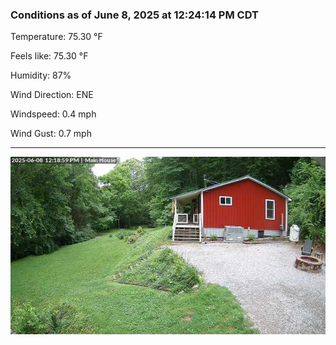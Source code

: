### Conditions as of June 8, 2025 at 12:24:14 PM CDT 

Temperature: 75.30 &deg;F

Feels like: 75.30 &deg;F

Humidity: 87%

Wind Direction: ENE

Windspeed: 0.4 mph

Wind Gust: 0.7 mph

---

<img src="./images/latest.jpeg"/>

